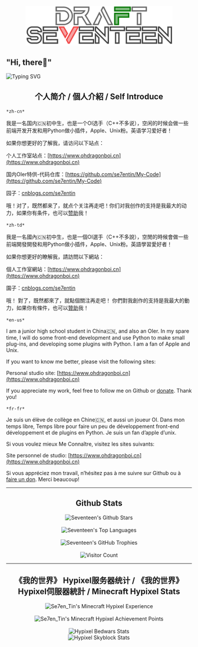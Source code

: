 <p align="center"> 
  <a href="https://ohdragonboi.cn">
    <img src="logo-final/frederick-number-logo-final-@2x-animited.svg"  width="400">
  </a>
</p>

## "Hi, there👋"

![Typing SVG](https://readme-typing-svg.demolab.com?font=Fira+Code&pause=1000&random=false&width=435&lines=Never+Give+Up)

<h2 align="center">个人简介 / 個人介紹 / Self Introduce</h2>

`*zh-cn*`

我是一名国内🇨🇳初中生，也是一个OI选手（C++不多说），空闲的时候会做一些前端开发开发和用Python做小插件，Apple、Unix粉。英语学习爱好者！

如果你想更好的了解我，请访问以下站点：

个人工作室站点：[https://www.ohdragonboi.cn](https://www.ohdragonboi.cn)

国内OIer特供-代码仓库：[https://github.com/se7entin/My-Code](https://github.com/se7entin/My-Code)

园子：[cnblogs.com/se7entin](cnblogs.com/se7entin)

哦！对了，既然都来了，就点个关注再走吧！你们对我创作的支持是我最大的动力，如果你有条件，也可以[赞助](DONATE.md)我！

`*zh-td*`

我是一名國內🇨🇳初中生，也是一個OI選手（C++不多說），空閒的時候會做一些前端開發開發和用Python做小插件，Apple、Unix粉。英語學習愛好者！

如果你想更好的瞭解我，請訪問以下網站：

個人工作室網站：[https://www.ohdragonboi.cn](https://www.ohdragonboi.cn)

園子：[cnblogs.com/se7entin](cnblogs.com/se7entin)

哦！ 對了，既然都來了，就點個關注再走吧！ 你們對我創作的支持是我最大的動力，如果你有條件，也可以[贊助](DONATE.md)我！

`*en-us*`

I am a junior high school student in China🇨🇳, and also an OIer. In my spare time, I will do some front-end development and use Python to make small plug-ins, and developing some plugins with Python. I am a fan of Apple and Unix. 

If you want to know me better, please visit the following sites:

Personal studio site: [https://www.ohdragonboi.cn](https://www.ohdragonboi.cn)

If you appreciate my work, feel free to follow me on Github or [donate](DONATE.md). Thank you! 

`*fr-fr*`

Je suis un élève de collège en Chine🇨🇳, et aussi un joueur OI. Dans mon temps libre, Temps libre pour faire un peu de développement front-end développement et de plugins en Python. Je suis un fan d’apple d’unix.

Si vous voulez mieux Me Connaître, visitez les sites suivants:

Site personnel de studio: [https://www.ohdragonboi.cn](https://www.ohdragonboi.cn)

Si vous appréciez mon travail, n’hésitez pas à me suivre sur Github ou à [faire un don](DONATE.md). Merci beaucoup!

---

<h2 align="center">Github Stats</h2>

<div align="center">
  <img src="https://github-readme-stats.vercel.app/api?username=FrederickAsYou&show_icons=true&count_private=true&hide_border=false&theme=flat&no-bg=true" alt="Seventeen's Github Stars"/>
</div>

<br>

<div align="center">
  <img src="https://github-readme-stats.vercel.app/api/top-langs/?username=FrederickAsYou&layout=compact&hide_border=false&theme=flat&no-bg=true" alt="Seventeen's Top Languages"/>
</div>

<br>

<div align="center">
  <img src="https://github-profile-trophy.vercel.app/?username=FrederickAsYou&theme=flat&column=4&margin-w=15&margin-h=15&no-frame=false&rank=-C,-B&no-bg=true" alt="Seventeen's GitHub Trophies"/>
</div>

<br>

<div align="center">
  <img src="https://profile-counter.glitch.me/{se7entin}/count.svg" alt="Visitor Count" />
</div>

---

<h2 align="center">《我的世界》 Hypixel服务器统计 / 《我的世界》 Hypixel伺服器統計 / Minecraft Hypixel Stats</h2>

<div align="center">
  <img width="500px" src="https://gen.plancke.io/exp/Se7en_Tin.png" alt="Se7en_Tin's Minecraft Hypixel Experience"/>
</div>

<br>

<div align="center">
  <img width="500px" src="https://gen.plancke.io/achievementPoints/Se7en_Tin.png" alt="Se7en_Tin's Minecraft Hypixel Achievement Points"/>
</div>

<br>

<div align="center">
  <img src="https://hypixel.paniek.de/signature/836577b2ec974b04a52376d876b63103/general-tooltip" alt="Hypixel Bedwars Stats"/>
</div>

<div align="center">
  <img src="https://hypixel.paniek.de/signature/836577b2ec974b04a52376d876b63103/skyblock/stats/0225a6dd816e4df18b4333673bfc857e" alt="Hypixel Skyblock Stats"/>
</div>
